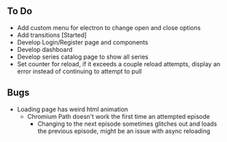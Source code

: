 ## To Do

<!-- - Add search bar to search through episodes -->

- Add custom menu for electron to change open and close options
- Add transitions [Started]
- Develop Login/Register page and components
- Develop dashboard
- Develop series catalog page to show all series
- Set counter for reload, if it exceeds a couple reload attempts, display an error instead of continuing to attempt to pull

## Bugs

<!-- - Sometimes nextVideoLoaded doesn't get switched or the ternary operator doesn't pick it up -->

- Loading page has weird html animation
  <!-- - Videos scrape twice -->
  - Chromium Path doesn't work the first time an attempted episode
    - Changing to the next episode sometimes glitches out and loads the previous episode, might be an issue with async reloading
      <!-- - Adding a return statement to useEffect and navigating back to the catalog page breaks the program -->
        <!-- -Adding return specifically to the asynchronous calls causes it to break, adding it to the state updates helps keep the program from running multiple times -->
